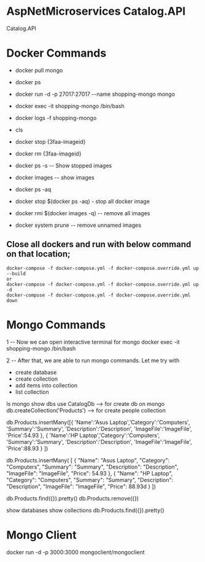 # AspNetMicroservices Catalog.API
Catalog.API

# Docker Commands
 - docker pull mongo
 - docker ps
 - docker run -d -p 27017:27017 --name shopping-mongo mongo
 - docker exec -it shopping-mongo /bin/bash
 - docker logs -f shopping-mongo
 - cls

 - docker stop {3faa-imageid}
 - docker rm {3faa-imageid}
 - docker ps -s -- Show stopped images
 - docker images -- show images
 - docker ps -aq
 - docker stop $(docker ps -aq) - stop all docker image
 - docker rmi $(docker images -q) -- remove all images
 - docker system prune -- remove unnamed images

## Close all dockers and run with below command on that location;

	docker-compose -f docker-compose.yml -f docker-compose.override.yml up --build
	or
	docker-compose -f docker-compose.yml -f docker-compose.override.yml up -d
	docker-compose -f docker-compose.yml -f docker-compose.override.yml down


# Mongo Commands

1
-- Now we can open interactive terminal for mongo
docker exec -it shopping-mongo /bin/bash


2
-- After that, we are able to run mongo commands. 
Let me try with 

 - create database
 - create collection
 - add items into collection
 - list collection


ls
mongo
show dbs
use CatalogDb  --> for create db on mongo
db.createCollection('Products')  --> for create people collection

db.Products.insertMany([{ 'Name':'Asus Laptop','Category':'Computers', 'Summary':'Summary', 'Description':'Description', 'ImageFile':'ImageFile', 'Price':54.93 }, { 'Name':'HP Laptop','Category':'Computers', 'Summary':'Summary', 'Description':'Description', 'ImageFile':'ImageFile', 'Price':88.93 } ])

db.Products.insertMany(
			[
			    {
			        "Name": "Asus Laptop",
			        "Category": "Computers",
			        "Summary": "Summary",
			        "Description": "Description",
			        "ImageFile": "ImageFile",
			        "Price": 54.93
			    },
			    {
			        "Name": "HP Laptop",
			        "Category": "Computers",
			        "Summary": "Summary",
			        "Description": "Description",
			        "ImageFile": "ImageFile",
			        "Price": 88.93d
			    }
			])

db.Products.find({}).pretty()
db.Products.remove({})

show databases
show collections
db.Products.find({}).pretty()


# Mongo Client
docker run -d -p 3000:3000 mongoclient/mongoclient
